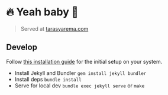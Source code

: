 # 🔥 Yeah baby 🥴

> Served at [tarasyarema.com](https://tarasyarema.com)

## Develop

Follow [this installation guide](https://jekyllrb.com/docs/installation/) for the initial setup on your system.

- Install Jekyll and Bundler `gem install jekyll bundler`
- Install deps `bundle install`
- Serve for local dev `bundle exec jekyll serve` or `make`
